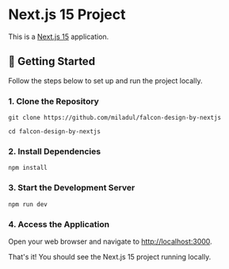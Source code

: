 # Next.js 15 Project

This is a [Next.js 15](https://nextjs.org/) application.

## 🚀 Getting Started

Follow the steps below to set up and run the project locally.

### 1. Clone the Repository

```
git clone https://github.com/miladul/falcon-design-by-nextjs

```
```
cd falcon-design-by-nextjs
```
### 2. Install Dependencies

```
npm install
```

### 3. Start the Development Server

```
npm run dev
```

### 4. Access the Application

Open your web browser and navigate to [http://localhost:3000](http://localhost:3000).

That's it! You should see the Next.js 15 project running locally.


